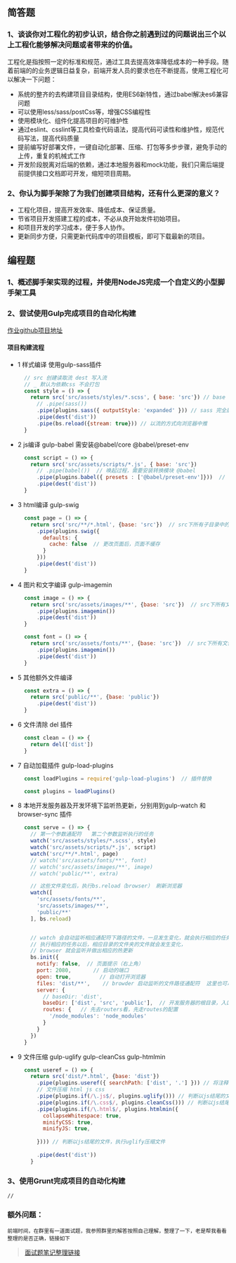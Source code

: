 ## 简答题

### 1、谈谈你对工程化的初步认识，结合你之前遇到过的问题说出三个以上工程化能够解决问题或者带来的价值。
   工程化是指按照一定的标准和规范，通过工具去提高效率降低成本的一种手段。随着前端的的业务逻辑日益复杂，前端开发人员的要求也在不断提高，使用工程化可以解决一下问题：
  + 系统的整齐的去构建项目目录结构，使用ES6新特性，通过babel解决es6兼容问题
  + 可以使用less/sass/postCss等，增强CSS编程性
  + 使用模块化、组件化提高项目的可维护性
  + 通过eslint、csslint等工具检查代码语法，提高代码可读性和维护性，规范代码写法，提高代码质量
  + 提前编写好部署文件，一键自动化部署、压缩、打包等多步步骤，避免手动的上传，重复的机械式工作
  + 开发阶段脱离对后端的依赖，通过本地服务器和mock功能，我们只需后端提前提供接口文档即可开发，缩短项目周期。
  
### 2、你认为脚手架除了为我们创建项目结构，还有什么更深的意义？
  + 工程化项目，提高开发效率、降低成本、保证质量。
  + 节省项目开发搭建工程的成本，不必从良开始发件初始项目。
  + 和项目开发的学习成本，便于多人协作。
  + 更新同步方便，只需更新代码库中的项目模板，即可下载最新的项目。

## 编程题
  ### 1、概述脚手架实现的过程，并使用NodeJS完成一个自定义的小型脚手架工具

  ### 2、尝试使用Gulp完成项目的自动化构建

   [作业github项目地址](https://github.com/bootstet/gulp-bootstet-awesome)
  #### ****项目构建流程****
  + 1 样式编译 使用gulp-sass插件
    ```js
      // src 创建读取流 dest 写入流
      // _ 默认为依赖css 不会打包
      const style = () => {
        return src('src/assets/styles/*.scss', { base: 'src'}) // base src下文件打包
          // .pipe(sass())  
          .pipe(plugins.sass({ outputStyle: 'expanded' })) // sass 完全展开  
          .pipe(dest('dist'))
          .pipe(bs.reload({stream: true})) // 以流的方式向浏览器中推
      }
    ```
  + 2 js编译 gulp-babel 需安装@babel/core @babel/preset-env
      ```js
        const script = () => {
          return src('src/assets/scripts/*.js', { base: 'src'})
            // .pipe(babel())  // 唤起过程，需要安装转换模块 @babel
            .pipe(plugins.babel({ presets : ['@babel/preset-env']}))  // 唤起过程，需要安装转换模块 @babel
            .pipe(dest('dist'))
        }
      ```
  + 3 html编译 gulp-swig
    ```js
      const page = () => {
        return src('src/**/*.html', {base: 'src'})  // src下所有子目录中的html文件
          .pipe(plugins.swig({
            defaults: {
              cache: false  // 更改页面后，页面不缓存
            }
          }))
          .pipe(dest('dist'))
      }
    ```
  + 4 图片和文字编译 gulp-imagemin
    ```js
      const image = () => {
        return src('src/assets/images/**', {base: 'src'})  // src下所有文件
          .pipe(plugins.imagemin())
          .pipe(dest('dist'))
      }

      const font = () => {
        return src('src/assets/fonts/**', {base: 'src'})  // src下所有文件
          .pipe(plugins.imagemin())
          .pipe(dest('dist'))
      }
    ```
  + 5 其他额外文件编译
    ```js
      const extra = () => {
        return src('public/**', {base: 'public'})
          .pipe(dest('dist'))
      }
    ```
  + 6 文件清除 del 插件
    ```js
      const clean = () => {
        return del(['dist'])
      }
    ```
  + 7 自动加载插件 gulp-load-plugins
    ```js
      const loadPlugins = require('gulp-load-plugins')  // 插件替换

      const plugins = loadPlugins()
    ```
  + 8 本地开发服务器及开发环境下监听热更新，分别用到gulp-watch 和browser-sync 插件
    ```js
      const serve = () => {
        // 第一个参数通配符   第二个参数监听执行的任务
        watch('src/assets/styles/*.scss', style)
        watch('src/assets/scripts/*.js', script)
        watch('src/**/*.html', page)
        // watch('src/assets/fonts/**', font)
        // watch('src/assets/images/**', image)
        // watch('public/**', extra)

        // 这些文件变化后，执行bs.reload（browser） 刷新浏览器
        watch([
          'src/assets/fonts/**',
          'src/assets/images/**',
          'public/**'
        ], bs.reload)


        // watch 会自动监听相应通配符下路径的文件，一旦发生变化，就会执行相应的任务
        // 执行相应的任务以后，相应目录的文件夹的文件就会发生变化，
        // browser 就会监听并做出相应的热更新
        bs.init({
          notify: false,  // 页面提示（右上角）
          port: 2080,       // 启动的端口
          open: true,         // 自动打开浏览器
          files: 'dist/**',    // browder 启动监听的文件路径通配符  这里也可以不使用，可以用bs.reload()方式代替其功能，在具体的每个任务后用pipe的方式，把文件流推入浏览器中
          server: {
            // baseDir: 'dist',
            baseDir: ['dist', 'src', 'public'],  // 开发服务器的根目录，入口文件  先去数组中，第一个找不到一个依次往后找
            routes: {   // 先去routers看，先走routes的配置
              '/node_modules': 'node_modules'
            }
          }
        })
      }
    ```
  + 9 文件压缩  gulp-uglify gulp-cleanCss gulp-htmlmin
    ```js
      const useref = () => {
        return src('dist/*.html', {base: 'dist'})
          .pipe(plugins.useref({ searchPath: ['dist', '.'] })) // 将注释之内的引用安装到本地
          // 文件压缩 html js css
          .pipe(plugins.if(/\.js$/, plugins.uglify())) // 判断以js结尾的文件，执行uglify压缩文件
          .pipe(plugins.if(/\.css$/, plugins.cleanCss())) // 判断以js结尾的文件，执行uglify压缩文件
          .pipe(plugins.if(/\.html$/, plugins.htmlmin({
            collapseWhitespace: true,
            minifyCSS: true,
            minifyJS: true,
          
          }))) // 判断以js结尾的文件，执行uglify压缩文件
          
          .pipe(dest('dist'))
        }
    ```



  
  ### 3、使用Grunt完成项目的自动化构建
    //

  
  ### 额外问题：
    前端时间，在群里有一道面试题，我参照群里的解答按照自己理解，整理了一下，老是帮我看看整理的是否正确，链接如下
  >[面试题笔记整理链接](https://bootstet.github.io/boke/components/question/assign/)